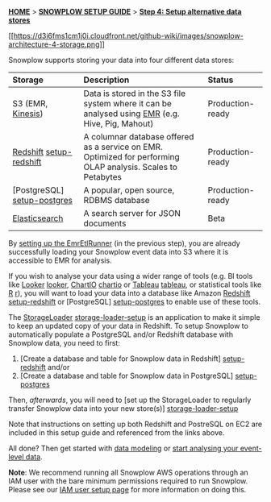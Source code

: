 <a name="top" />

[**HOME**](Home) > [**SNOWPLOW SETUP GUIDE**](Setting-up-Snowplow) > [**Step 4: Setup alternative data stores**](Setting-up-alternative-data-stores)

[[https://d3i6fms1cm1j0i.cloudfront.net/github-wiki/images/snowplow-architecture-4-storage.png]]

Snowplow supports storing your data into four different data stores:

| **Storage**               | **Description**                                     | **Status**       |
|:--------------------------|:----------------------------------------------------|:-----------------|
| S3 (EMR, [Kinesis][kinesis]) | Data is stored in the S3 file system where it can be analysed using [EMR][emr] (e.g. Hive, Pig, Mahout) | Production-ready |
| [Redshift] [setup-redshift]| A columnar database offered as a service on EMR. Optimized for performing OLAP analysis. Scales to Petabytes | Production-ready |
| [PostgreSQL] [setup-postgres]| A popular, open source, RDBMS database              | Production-ready | 
| [Elasticsearch][setup-elasticsearch] | A search server for JSON documents          | Beta |

By [setting up the EmrEtlRunner](setting-up-EmrEtlRunner) (in the previous step), you are already successfully loading your Snowplow event data into S3 where it is accessible to EMR for analysis.

If you wish to analyse your data using a wider range of tools (e.g. BI tools like [Looker] [looker], [ChartIO] [chartio] or [Tableau] [tableau], or statistical tools like [R] [r]), you will want to load your data into a database like Amazon [Redshift] [setup-redshift] or [PostgreSQL] [setup-postgres] to enable use of these tools.

The [StorageLoader] [storage-loader-setup] is an application to make it simple to keep an updated copy of your data in Redshift. To setup Snowplow to automatically populate a PostgreSQL and/or Redshift database with Snowplow data, you need to first:

1. [Create a database and table for Snowplow data in Redshift] [setup-redshift] and/or
2. [Create a database and table for Snowplow data in PostgreSQL] [setup-postgres]

Then, *afterwards*, you will need to [set up the StorageLoader to regularly transfer Snowplow data into your new store(s)] [storage-loader-setup]

Note that instructions on setting up both Redshift and PostreSQL on EC2 are included in this setup guide and referenced from the links above.

All done? Then get started with [data modeling][modeling] or [start analysing your event-level data][analyse].

**Note**: We recommend running all Snowplow AWS operations through an IAM user with the bare minimum permissions required to run Snowplow. Please see our [IAM user setup page](IAM-setup) for more information on doing this.

[emr]: http://aws.amazon.com/elasticmapreduce/
[kinesis]: kinesis-lzo-s3-sink-setup
[infobright]: http://www.infobright.org/
[redshift]: http://aws.amazon.com/redshift/
[skydb]: http://skydb.io/
[chartio]: http://chartio.com/
[storageloader]: https://github.com/snowplow/snowplow/tree/master/4-storage/storage-loader
[setup-redshift]: setting-up-redshift
[setup-infobright]: Setting-up-Infobright
[storage-loader-setup]: 1-Installing-the-StorageLoader
[tableau]: http://www.tableausoftware.com/
[analyse]: Setting-up-Snowplow#step6
[modeling]: Setting-up-Snowplow#step5
[r]: http://www.r-project.org/
[looker]: http://www.looker.com/
[setup-postgres]: Setting-up-PostgreSQL
[setup-elasticsearch]: kinesis-elasticsearch-sink-setup
